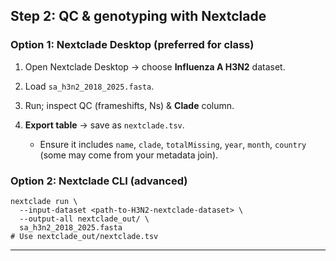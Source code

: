 ## Step 2: QC & genotyping with Nextclade

### Option 1: Nextclade Desktop (preferred for class)

1.  Open Nextclade Desktop → choose **Influenza A H3N2** dataset.

2.  Load `sa_h3n2_2018_2025.fasta`.

3.  Run; inspect QC (frameshifts, Ns) & **Clade** column.

4.  **Export table** → save as `nextclade.tsv`.

    -   Ensure it includes `name`, `clade`, `totalMissing`, `year`, `month`, `country` (some may come from your metadata join).

### Option 2: Nextclade CLI (advanced)

```
nextclade run \
  --input-dataset <path-to-H3N2-nextclade-dataset> \
  --output-all nextclade_out/ \
  sa_h3n2_2018_2025.fasta
# Use nextclade_out/nextclade.tsv
```



* * * * *



